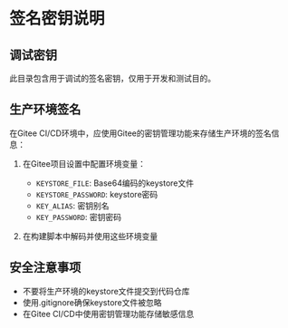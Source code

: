 # 签名密钥说明

## 调试密钥

此目录包含用于调试的签名密钥，仅用于开发和测试目的。

## 生产环境签名

在Gitee CI/CD环境中，应使用Gitee的密钥管理功能来存储生产环境的签名信息：

1. 在Gitee项目设置中配置环境变量：
   - `KEYSTORE_FILE`: Base64编码的keystore文件
   - `KEYSTORE_PASSWORD`: keystore密码
   - `KEY_ALIAS`: 密钥别名
   - `KEY_PASSWORD`: 密钥密码

2. 在构建脚本中解码并使用这些环境变量

## 安全注意事项

- 不要将生产环境的keystore文件提交到代码仓库
- 使用.gitignore确保keystore文件被忽略
- 在Gitee CI/CD中使用密钥管理功能存储敏感信息